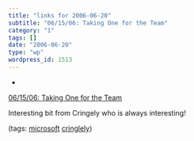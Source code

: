 ```yaml
---
title: "links for 2006-06-20"
subtitle: "06/15/06: Taking One for the Team"
category: "1"
tags: []
date: "2006-06-20"
type: "wp"
wordpress_id: 1513
---
```

- 
[06/15/06: Taking One for the Team](http://www.pbs.org/cringely/rss1/redir/cringely/pulpit/pulpit20060615.html)

Interesting bit from Cringely who is always interesting!

(tags: [microsoft](http://del.icio.us/pitosalas/microsoft) [cringlely](http://del.icio.us/pitosalas/cringlely))